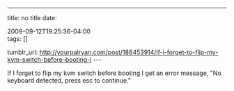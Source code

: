 ---
title: no title
date:

 2009-09-12T19:25:36-04:00  
tags:  []

tumblr_url:
http://yourpalryan.com/post/186453914/if-i-forget-to-flip-my-kvm-switch-before-booting-i
\-\--

If I forget to flip my kvm switch before booting I get an error message,
"No keyboard detected, press esc to continue."
